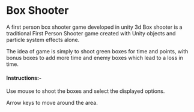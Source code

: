 <h1>Box Shooter</h1>
<p>A first person box shooter game developed in unity 3d Box shooter is a traditional First Person Shooter game created with Unity objects and particle system effects alone.

The idea of game is simply to shoot green boxes for time and points, with bonus boxes to add more time and enemy boxes which lead to a loss in time.
</p>
<h4>Instructions:-</h4>
<p>Use mouse to shoot the boxes and select the displayed options.

Arrow keys to move around the area.
</p>
